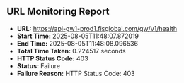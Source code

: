## URL Monitoring Report

- **URL:** https://api-gw1-prod1.fisglobal.com/gw/v1/health
- **Start Time:** 2025-08-05T11:48:07.872019
- **End Time:** 2025-08-05T11:48:08.096536
- **Total Time Taken:** 0.224517 seconds
- **HTTP Status Code:** 403
- **Status:** Failure
- **Failure Reason:** HTTP Status Code: 403
